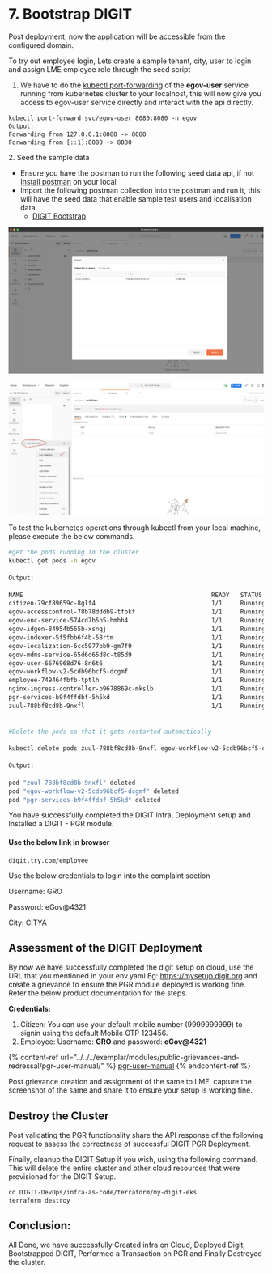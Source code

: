 # 7. Bootstrap DIGIT

Post deployment, now the application will be accessible from the configured domain.

To try out  employee login, Lets create a sample tenant, city, user to login and assign LME employee role through the seed script

1. We have to do the [kubectl port-forwarding](https://phoenixnap.com/kb/kubectl-port-forward) of the **egov-user** service running from kubernetes cluster to your localhost, this will now give you access to egov-user service directly and interact with the api directly.

```
kubectl port-forward svc/egov-user 8080:8080 -n egov
Output:
Forwarding from 127.0.0.1:8080 -> 8080
Forwarding from [::1]:8080 -> 8080
```

2\. Seed the sample data

* Ensure you have the postman to run the following seed data api, if not [Install postman](https://www.postman.com/downloads/canary/) on your local
* Import the following postman collection into the postman and run it, this will have the seed data that enable sample test users and localisation data.
  * [DIGIT Bootstrap](https://raw.githubusercontent.com/egovernments/DIGIT-DevOps/quickstart/deploy-as-code/bootstrap\_scripts/seed\_data.json)

![](<../../../.gitbook/assets/image (112).png>)

![](<../../../.gitbook/assets/image (113).png>)

To test the kubernetes operations through kubectl from your local machine, please execute the below commands.

```bash
#get the pods running in the cluster
kubectl get pods -n egov

Output:

NAME                                                    READY   STATUS    RESTARTS   AGE
citizen-79cf89659c-8glf4                                1/1     Running   0          14d
egov-accesscontrol-78b78dddb9-tfbkf                     1/1     Running   0          21d
egov-enc-service-574cd7b5b5-hmhh4                       1/1     Running   0          36d
egov-idgen-84954b565b-xsnqj                             1/1     Running   0          45d
egov-indexer-5f5fbb6f4b-58rtm                           1/1     Running   0          43d
egov-localization-6cc5977bb9-gm7f9                      1/1     Running   0          27d
egov-mdms-service-65d6d65d8c-t85d9                      1/1     Running   0          21d
egov-user-6676968d76-8n6t6                              1/1     Running   0          29d
egov-workflow-v2-5cdb96bcf5-dcgmf                       1/1     Running   0          36d
employee-749464fbfb-tptlh                               1/1     Running   0          14d
nginx-ingress-controller-b9678869c-mkslb                1/1     Running   0          49d
pgr-services-b9f4ffdbf-5h5kd                            1/1     Running   0          38d
zuul-788bf8cd8b-9nxfl                                   1/1     Running   0          41d


#Delete the pods so that it gets restarted automatically

kubectl delete pods zuul-788bf8cd8b-9nxfl egov-workflow-v2-5cdb96bcf5-dcgmf pgr-services-b9f4ffdbf-5h5kd -n egov

Output:

pod "zuul-788bf8cd8b-9nxfl" deleted
pod "egov-workflow-v2-5cdb96bcf5-dcgmf" deleted
pod "pgr-services-b9f4ffdbf-5h5kd" deleted
```

You have successfully completed the DIGIT Infra, Deployment setup and Installed a DIGIT - PGR module.

#### Use the below link in browser

```
digit.try.com/employee
```

Use the below credentials to login into the complaint section

&#x20;     Username: GRO

&#x20;     Password: eGov@4321

&#x20;     City:           CITYA



## Assessment of the DIGIT Deployment

By now we have successfully completed the digit setup on cloud, use the URL that you mentioned in your env.yaml Eg: https://mysetup.digit.org and create a grievance to ensure the PGR module deployed is working fine. Refer the below product documentation for the steps.

**Credentials:**

1. Citizen: You can use your default mobile number (9999999999) to signin using the default Mobile OTP 123456.
2. Employee: Username: **GRO** and password: **eGov@4321**

{% content-ref url="../../../exemplar/modules/public-grievances-and-redressal/pgr-user-manual/" %}
[pgr-user-manual](../../../exemplar/modules/public-grievances-and-redressal/pgr-user-manual/)
{% endcontent-ref %}

Post grievance creation and assignment of the same to LME, capture the screenshot of the same and share it to ensure your setup is working fine.

## Destroy the Cluster

Post validating the PGR functionality share the API response of the following request to assess the correctness of successful DIGIT PGR Deployment.

Finally, cleanup the DIGIT Setup if you wish, using the following command. This will delete the entire cluster and other cloud resources that were provisioned for the DIGIT Setup.

```
cd DIGIT-DevOps/infra-as-code/terraform/my-digit-eks
terraform destroy
```

## Conclusion:

All Done, we have successfully Created infra on Cloud, Deployed Digit, Bootstrapped DIGIT, Performed a Transaction on PGR and Finally Destroyed the cluster.
